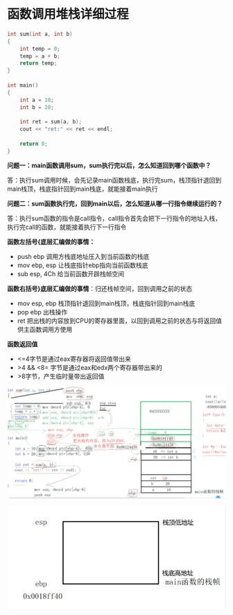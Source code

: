 # 函数调用堆栈详细过程

```cpp
int sum(int a, int b)
{
	int temp = 0;
	temp = a + b;
	return temp;
}

int main()
{
	int a = 10;
	int b = 20;

	int ret = sum(a, b);
	cout << "ret:" << ret << endl;

	return 0;
}
```

**问题一：main函数调用sum，sum执行完以后，怎么知道回到哪个函数中？**

答：执行sum调用时候，会先记录main函数栈底，执行完sum，栈顶指针退回到main栈顶，栈底指针回到main栈底，就能接着main执行

**问题二：sum函数执行完，回到main以后，怎么知道从哪一行指令继续运行的？**

答：执行sum函数的指令是call指令，call指令首先会把下一行指令的地址入栈，执行完call的函数，就能接着执行下一行指令

**函数左括号{底层汇编做的事情：**

- push ebp 调用方栈底地址压入到当前函数的栈底
- mov ebp, esp 让栈底指针ebp指向当前函数栈底
- sub esp, 4Ch 给当前函数开辟栈帧空间

**函数右括号}底层汇编做的事情**：归还栈帧空间，回到调用之前的状态

- mov esp, ebp  栈顶指针退回到main栈顶，栈底指针回到main栈底
- pop ebp 出栈操作
- ret 把出栈的内容放到CPU的寄存器里面，以回到调用之前的状态与将返回值供主函数调用方使用

**函数返回值**

- <=4字节是通过eax寄存器将返回值带出来
- \>4 && <8= 字节是通过eax和edx两个寄存器带出来的
- \>8字节，产生临时量带出返回值

![image-20210225155619749](img/3C++%EF%BC%9A%E5%87%BD%E6%95%B0%E8%B0%83%E7%94%A8%E5%A0%86%E6%A0%88%E8%AF%A6%E7%BB%86%E8%BF%87%E7%A8%8B.img/image-20210225155619749.png)

![image-20210225152550389](img/3C++%EF%BC%9A%E5%87%BD%E6%95%B0%E8%B0%83%E7%94%A8%E5%A0%86%E6%A0%88%E8%AF%A6%E7%BB%86%E8%BF%87%E7%A8%8B.img/image-20210225152550389.png)